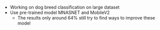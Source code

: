 - Working on dog breed classification on large dataset
- Use pre-trained model MNASNET and MobileV2
  - The results only around 64% still try to find ways to improve these model
